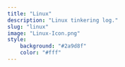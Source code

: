 ```yaml
---
title: "Linux"
description: "Linux tinkering log."
slug: "linux"
image: "Linux-Icon.png"
style:
    background: "#2a9d8f"
    color: "#fff"
---
```

